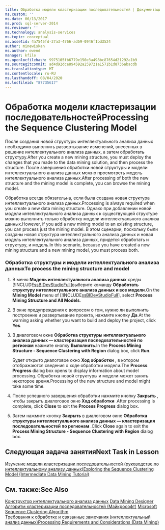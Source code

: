 ```yaml
---
title: Обработка модели кластеризации последовательностей | Документация Майкрософт
ms.custom: ''
ms.date: 06/13/2017
ms.prod: sql-server-2014
ms.reviewer: ''
ms.technology: analysis-services
ms.topic: conceptual
ms.assetid: 4a7545fd-37a3-4766-ad59-0946f1bd3524
author: minewiskan
ms.author: owend
manager: kfile
ms.openlocfilehash: 9975105fb6779e150e3a498bc87654d21292a1b9
ms.sourcegitcommit: ad4d92dce894592a259721a1571b1d8736abacdb
ms.translationtype: MT
ms.contentlocale: ru-RU
ms.lasthandoff: 08/04/2020
ms.locfileid: "87735617"
---
```

# <a name="processing-the-sequence-clustering-model"></a><span data-ttu-id="26986-102">Обработка модели кластеризации последовательностей</span><span class="sxs-lookup"><span data-stu-id="26986-102">Processing the Sequence Clustering Model</span></span>
  <span data-ttu-id="26986-103">После создания новой структуры интеллектуального анализа данных необходимо выполнить развертывание изменений, внесенных в решение интеллектуального анализа данных, а затем обработать структуру.</span><span class="sxs-lookup"><span data-stu-id="26986-103">After you create a new mining structure, you must deploy the changes that you made to the data mining solution, and then process the structure.</span></span> <span data-ttu-id="26986-104">После завершения обработки новой структуры и модели интеллектуального анализа данных можно просмотреть модель интеллектуального анализа данных.</span><span class="sxs-lookup"><span data-stu-id="26986-104">After processing of both the new structure and the mining model is complete, you can browse the mining model.</span></span>  
  
 <span data-ttu-id="26986-105">Обработка всегда обязательна, если была создана новая структура интеллектуального анализа данных.</span><span class="sxs-lookup"><span data-stu-id="26986-105">Processing is always required when you create a new data mining structure.</span></span> <span data-ttu-id="26986-106">Однако при добавлении новой модели интеллектуального анализа данных к существующей структуре можно выполнить только обработку модели интеллектуального анализа данных.</span><span class="sxs-lookup"><span data-stu-id="26986-106">However, if you add a new mining model to an existing structure, you can process just the mining model.</span></span> <span data-ttu-id="26986-107">В этом сценарии, поскольку были созданы новая структура интеллектуального анализа данных и новая модель интеллектуального анализа данных, придется обработать и структуру, и модель.</span><span class="sxs-lookup"><span data-stu-id="26986-107">In this scenario, because you have created a new mining structure and a new mining model, you must process both.</span></span>  
  
### <a name="to-process-the-mining-structure-and-model"></a><span data-ttu-id="26986-108">Обработка структуры и модели интеллектуального анализа данных</span><span class="sxs-lookup"><span data-stu-id="26986-108">To process the mining structure and model</span></span>  
  
1.  <span data-ttu-id="26986-109">В меню **Модель интеллектуального анализа данных** среды [!INCLUDE[ssBIDevStudioFull](../includes/ssbidevstudiofull-md.md)]выберите команду **Обработать структуру интеллектуального анализа данных и все модели**.</span><span class="sxs-lookup"><span data-stu-id="26986-109">On the **Mining Model** menu of [!INCLUDE[ssBIDevStudioFull](../includes/ssbidevstudiofull-md.md)], select **Process Mining Structure and All Models**.</span></span>  
  
2.  <span data-ttu-id="26986-110">В окне предупреждения с вопросом о том, нужно ли выполнить построение и развертывание проекта, нажмите кнопку **Да**.</span><span class="sxs-lookup"><span data-stu-id="26986-110">At the warning asking whether you want to build and deploy the project, click **Yes**.</span></span>  
  
3.  <span data-ttu-id="26986-111">В диалоговом окне **Обработка структуры интеллектуального анализа данных — кластеризация последовательностей по регионам** нажмите кнопку **Выполнить**.</span><span class="sxs-lookup"><span data-stu-id="26986-111">In the **Process Mining Structure - Sequence Clustering with Region** dialog box, click **Run**.</span></span>  
  
     <span data-ttu-id="26986-112">Будет открыто диалоговое окно **Ход обработки** , в котором отображаются сведения о ходе обработки модели.</span><span class="sxs-lookup"><span data-stu-id="26986-112">The **Process Progress** dialog box opens to display information about model processing.</span></span> <span data-ttu-id="26986-113">Обработка новой структуры и модели может занять некоторое время.</span><span class="sxs-lookup"><span data-stu-id="26986-113">Processing of the new structure and model might take some time.</span></span>  
  
4.  <span data-ttu-id="26986-114">После успешного завершения обработки нажмите кнопку **Закрыть** , чтобы закрыть диалоговое окно **Ход обработки** .</span><span class="sxs-lookup"><span data-stu-id="26986-114">After processing is complete, click **Close** to exit the **Process Progress** dialog box.</span></span>  
  
5.  <span data-ttu-id="26986-115">Затем нажмите кнопку **Закрыть** в диалоговом окне **Обработка структуры интеллектуального анализа данных — кластеризация последовательностей по регионам** .</span><span class="sxs-lookup"><span data-stu-id="26986-115">Click **Close** again to exit the **Process Mining Structure - Sequence Clustering with Region** dialog box.</span></span>  
  
## <a name="next-task-in-lesson"></a><span data-ttu-id="26986-116">Следующая задача занятия</span><span class="sxs-lookup"><span data-stu-id="26986-116">Next Task in Lesson</span></span>  
 [<span data-ttu-id="26986-117">Изучение модели кластеризации последовательностей &#40;руководстве по интеллектуальному анализу данных&#41;</span><span class="sxs-lookup"><span data-stu-id="26986-117">Exploring the Sequence Clustering Model &#40;Intermediate Data Mining Tutorial&#41;</span></span>](../../2014/tutorials/exploring-the-sequence-clustering-model-intermediate-data-mining-tutorial.md)  
  
## <a name="see-also"></a><span data-ttu-id="26986-118">См. также:</span><span class="sxs-lookup"><span data-stu-id="26986-118">See Also</span></span>  
 <span data-ttu-id="26986-119">[Конструктор интеллектуального анализа данных](../../2014/analysis-services/data-mining/data-mining-designer.md) </span><span class="sxs-lookup"><span data-stu-id="26986-119">[Data Mining Designer](../../2014/analysis-services/data-mining/data-mining-designer.md) </span></span>  
 <span data-ttu-id="26986-120">[Алгоритм кластеризации последовательностей (Майкрософт)](../../2014/analysis-services/data-mining/microsoft-sequence-clustering-algorithm.md) </span><span class="sxs-lookup"><span data-stu-id="26986-120">[Microsoft Sequence Clustering Algorithm](../../2014/analysis-services/data-mining/microsoft-sequence-clustering-algorithm.md) </span></span>  
 [<span data-ttu-id="26986-121">Требования к обработке и связанные замечания (интеллектуальный анализ данных)</span><span class="sxs-lookup"><span data-stu-id="26986-121">Processing Requirements and Considerations &#40;Data Mining&#41;</span></span>](../../2014/analysis-services/data-mining/processing-requirements-and-considerations-data-mining.md)  
  
  
